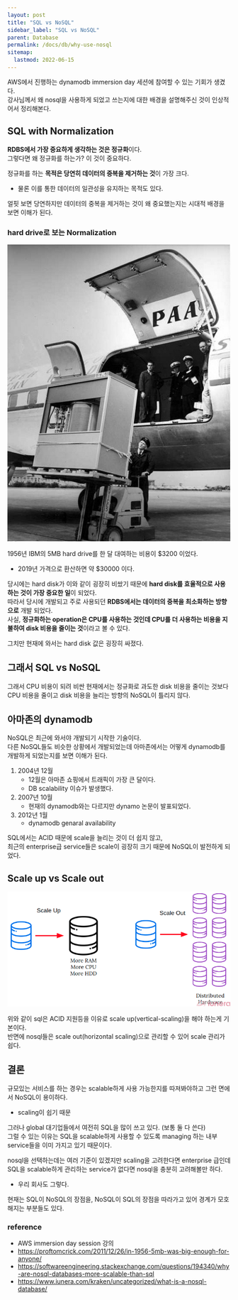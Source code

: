 ```yaml
---
layout: post
title: "SQL vs NoSQL"
sidebar_label: "SQL vs NoSQL"
parent: Database
permalink: /docs/db/why-use-nosql
sitemap:
  lastmod: 2022-06-15
---
```


AWS에서 진행하는 dynamodb immersion day 세션에 참여할 수 있는 기회가 생겼다.  
강사님께서 왜 nosql을 사용하게 되었고 쓰는지에 대한 배경을 설명해주신 것이 인상적어서 정리해본다.


## SQL with Normalization

**RDBS에서 가장 중요하게 생각하는 것은 정규화**이다.  
그렇다면 왜 정규화를 하는가? 이 것이 중요하다.

정규화를 하는 **목적은 당연히 데이터의 중복을 제거하는 것**이 가장 크다.
- 물론 이를 통한 데이터의 일관성을 유지하는 목적도 있다.

얼핏 보면 당연하지만 데이터의 중복을 제거하는 것이 왜 중요했는지는 시대적 배경을 보면 이해가 된다.  



### hard drive로 보는 Normalization

![5mb hard](/images/post/database/why-use-nosql/5mbharddrive1956.jpg)

1956년 IBM의 5MB hard drive를 한 달 대여하는 비용이 $3200 이었다.
- 2019년 가격으로 환산하면 약 $30000 이다.

당시에는 hard disk가 이와 같이 굉장히 비쌌기 때문에 **hard disk를 효율적으로 사용하는 것이 가장 중요한 일**이 되었다.  
따라서 당시에 개발되고 주로 사용되던 **RDBS에서는 데이터의 중복을 최소화하는 방향으로** 개발 되었다.  
사실, **정규화하는 operation은 CPU를 사용하는 것인데 CPU를 더 사용하는 비용을 지불하여 disk 비용을 줄이는 것**이라고 볼 수 있다.  

그치만 현재에 와서는 hard disk 값은 굉장히 싸졌다.


## 그래서 SQL vs NoSQL

그래서 CPU 비용이 되려 비싼 현재에서는 정규화로 과도한 disk 비용을 줄이는 것보다 CPU 비용을 줄이고 disk 비용을 늘리는 방향의 NoSQL이 틀리지 않다.


## 아마존의 dynamodb

NoSQL은 최근에 와서야 개발되기 시작한 기술이다.  
다른 NoSQL들도 비슷한 상황에서 개발되었는데 아마존에서는 어떻게 dynamodb를 개발하게 되었는지를 보면 이해가 된다.

1. 2004년 12월
   - 12월은 아마존 쇼핑에서 트래픽이 가장 큰 달이다.
   - DB scalability 이슈가 발생했다.
2. 2007년 10월
   - 현재의 dynamodb와는 다르지만 dynamo 논문이 발표되었다.
3. 2012년 1월
   - dynamodb genaral availability

SQL에서는 ACID 때문에 scale을 늘리는 것이 더 쉽지 않고,  
최근의 enterprise급 service들은 scale이 굉장히 크기 때문에 NoSQL이 발전하게 되었다.


## Scale up vs Scale out

![scale up vs scale out](/images/post/database/why-use-nosql/scaleup-scaleout.png)

위와 같이 sql은 ACID 지원등을 이유로 scale up(vertical-scaling)을 해야 하는게 기본이다.  
반면에 nosql들은 scale out(horizontal scaling)으로 관리할 수 있어 scale 관리가 쉽다.


## 결론

규모있는 서비스를 하는 경우는 scalable하게 사용 가능한지를 따져봐야하고 그런 면에서 NoSQL이 용이하다.  
- scaling이 쉽기 때문

그러나 global 대기업들에서 여전히 SQL을 많이 쓰고 있다. (보통 둘 다 쓴다)  
그럴 수 있는 이유는 SQL을 scalable하게 사용할 수 있도록 managing 하는 내부 service들을 이미 가지고 있기 때문이다.

nosql을 선택하는데는 여러 기준이 있겠지만 scaling을 고려한다면 enterprise 급인데 SQL을 scalable하게 관리하는 service가 없다면 nosql을 충분히 고려해볼만 하다.
- 우리 회사도 그렇다.

현재는 SQL이 NoSQL의 장점을, NoSQL이 SQL의 장점을 따라가고 있어 경계가 모호해지는 부분들도 있다.

### reference

- AWS immersion day session 강의
- https://proftomcrick.com/2011/12/26/in-1956-5mb-was-big-enough-for-anyone/
- https://softwareengineering.stackexchange.com/questions/194340/why-are-nosql-databases-more-scalable-than-sql
- https://www.iunera.com/kraken/uncategorized/what-is-a-nosql-database/